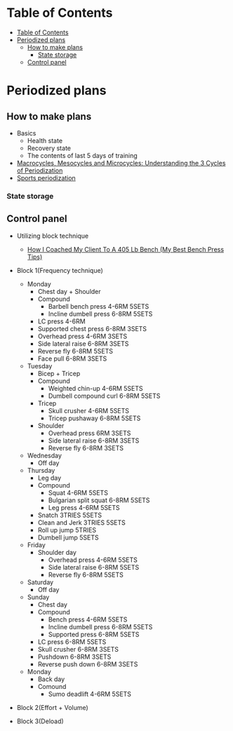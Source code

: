 # Table of Contents
- [Table of Contents](#table-of-contents)
- [Periodized plans](#periodized-plans)
  - [How to make plans](#how-to-make-plans)
    - [State storage](#state-storage)
  - [Control panel](#control-panel)

# Periodized plans
## How to make plans
- Basics
  - Health state
  - Recovery state
  - The contents of last 5 days of training
- [Macrocycles, Mesocycles and Microcycles: Understanding the 3 Cycles of Periodization](https://www.trainingpeaks.com/blog/macrocycles-mesocycles-and-microcycles-understanding-the-3-cycles-of-periodization/#:~:text=A%20mesocycle%20refers%20to%20a,usually%20a%20week%20of%20training.)
- [Sports periodization](https://en.wikipedia.org/wiki/Sports_periodization#:~:text=The%20microcycle%20is%20generally%20up,representing%20a%20year%20or%20two.)
### State storage
## Control panel
- Utilizing block technique
  - [How I Coached My Client To A 405 Lb Bench (My Best Bench Press Tips)](https://www.youtube.com/watch?v=rlF0uYMfCyA)
- Block 1(Frequency technique)

  - Monday
    - Chest day + Shoulder
    - Compound
      - Barbell bench press 4-6RM 5SETS
      - Incline dumbell press 6-8RM 5SETS
    - LC press 4-6RM
    - Supported chest press 6-8RM 3SETS
    - Overhead press 4-6RM 3SETS
    - Side lateral raise 6-8RM 3SETS
    - Reverse fly 6-8RM 5SETS
    - Face pull 6-8RM 3SETS
  - Tuesday
    - Bicep + Tricep
    - Compound
      - Weighted chin-up 4-6RM 5SETS
      - Dumbell compound curl 6-8RM 5SETS
    - Tricep
      - Skull crusher 4-6RM 5SETS
      - Tricep pushaway 6-8RM 5SETS
    - Shoulder
      - Overhead press 6RM 3SETS
      - Side lateral raise 6-8RM 3SETS
      - Reverse fly 6-8RM 3SETS
  - Wednesday
    - Off day
  - Thursday
    - Leg day
    - Compound
      - Squat 4-6RM 5SETS
      - Bulgarian split squat 6-8RM 5SETS
      - Leg press 4-6RM 5SETS
    - Snatch 3TRIES 5SETS
    - Clean and Jerk 3TRIES 5SETS
    - Roll up jump 5TRIES
    - Dumbell jump 5SETS
  - Friday
    - Shoulder day
      - Overhead press 4-6RM 5SETS
      - Side lateral raise 6-8RM 5SETS
      - Reverse fly 6-8RM 5SETS
  - Saturday
    - Off day
  - Sunday
    - Chest day
    - Compound
      - Bench press 4-6RM 5SETS
      - Incline dumbell press 6-8RM 5SETS
      - Supported press 6-8RM 5SETS
    - LC press 6-8RM 5SETS
    - Skull crusher 6-8RM 3SETS
    - Pushdown 6-8RM 3SETS
    - Reverse push down 6-8RM 3SETS
  - Monday
    - Back day
    - Comound
      - Sumo deadlift 4-6RM 5SETS
- Block 2(Effort + Volume)
- Block 3(Deload)